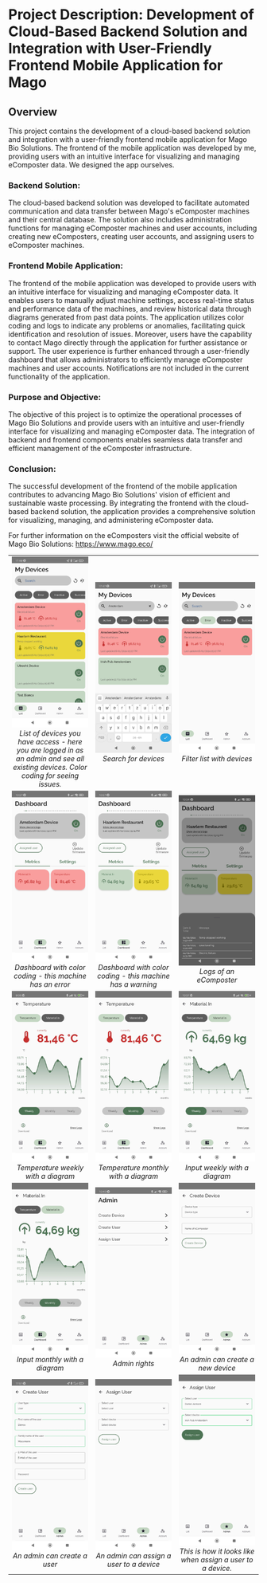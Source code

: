 # Project Description: Development of Cloud-Based Backend Solution and Integration with User-Friendly Frontend Mobile Application for Mago


## Overview
This project contains the development of a cloud-based backend solution and integration with a user-friendly frontend mobile application for Mago Bio Solutions. The frontend of the mobile application was developed by me, providing users with an intuitive interface for visualizing and managing eComposter data.
We designed the app ourselves. 

### Backend Solution: 

The cloud-based backend solution was developed to facilitate automated communication and data transfer between Mago's eComposter machines and their central database. The solution also includes administration functions for managing eComposter machines and user accounts, including creating new eComposters, creating user accounts, and assigning users to eComposter machines.


### Frontend Mobile Application:
The frontend of the mobile application was developed to provide users with an intuitive interface for visualizing and managing eComposter data. It enables users to manually adjust machine settings, access real-time status and performance data of the machines, and review historical data through diagrams generated from past data points. The application utilizes color coding and logs to indicate any problems or anomalies, facilitating quick identification and resolution of issues. Moreover, users have the capability to contact Mago directly through the application for further assistance or support. The user experience is further enhanced through a user-friendly dashboard that allows administrators to efficiently manage eComposter machines and user accounts. Notifications are not included in the current functionality of the application.

### Purpose and Objective:
The objective of this project is to optimize the operational processes of Mago Bio Solutions and provide users with an intuitive and user-friendly interface for visualizing and managing eComposter data. The integration of backend and frontend components enables seamless data transfer and efficient management of the eComposter infrastructure.

### Conclusion:

The successful development of the frontend of the mobile application contributes to advancing Mago Bio Solutions' vision of efficient and sustainable waste processing. By integrating the frontend with the cloud-based backend solution, the application provides a comprehensive solution for visualizing, managing, and administering eComposter data.

For further information on the eComposters visit the official website of Mago Bio Solutions: https://www.mago.eco/


<table>
  <tr>
    <td align="center" width="33%">
      <img src="Demo Images/1 - List Devices.jpg" alt="List Devices" width="200"><br>
      <em>List of devices you have access - here you are logged in as an admin and see all existing devices. Color coding for seeing issues.</em>
    </td>
    <td align="center" width="33%">
      <img src="Demo Images/1_1 - List Devices Search.jpg" alt="Search List" width="200"><br>
      <em>Search for devices</em>
    </td>
     <td align="center" width="33%">
      <img src="Demo Images/1_2 - List Devices Filter.jpg" alt="Filter list with devices" width="200"><br>
      <em>Filter list with devices</em>
    </td>
  </tr>
  <tr>
    <td align="center" width="33%">
      <img src="Demo Images/2 - Dashboard Error.jpg" alt="Dashboard Error" width="200"><br>
      <em>Dashboard with color coding - this machine has an error</em>
    </td>
    <td align="center" width="33%">
      <img src="Demo Images/2 - Dashboard Warning.jpg" alt="Dashboard warining" width="200"><br>
      <em>Dashboard with color coding - this machine has a warning</em>
    </td>
    <td align="center" width="33%">
      <img src="Demo Images/2 - Dashboard Warning Logs.jpg" alt="Logs with warning" width="200"><br>
      <em>Logs of an eComposter</em>
    </td>

  </tr>
  <tr>
    <td align="center" width="33%">
      <img src="Demo Images/2_1 - Detail Temp weekly.jpg" alt="Temperature weekly" width="200"><br>
      <em>Temperature weekly with a diagram</em>
    </td>
    <td align="center" width="33%">
      <img src="Demo Images/2_1 Detail Temp monthly.jpg" alt="Temperature monthly" width="200"><br>
      <em>Temperature monthly with a diagram</em>
    </td>
    <td align="center" width="33%">
      <img src="Demo Images/2_2 - Detail Input weekly.jpg" alt="Input weekly" width="200"><br>
      <em>Input weekly with a diagram</em>
    </td>
  </tr>
  <tr>
    <td align="center" width="33%">
      <img src="Demo Images/2_2 - Detail Input monthly.jpg" alt="Input monthly" width="200"><br>
      <em>Input monthly with a diagram</em>
    </td>
    <td align="center" width="33%">
      <img src="Demo Images/3 - Admin Page.jpg" alt="Admin page" width="200"><br>
      <em>Admin rights</em>
    </td>
    <td align="center" width="33%">
      <img src="Demo Images/3_1 - Create Device.jpg" alt="create device" width="200"><br>
      <em>An admin can create a new device</em>
    </td>
  </tr>

  <tr>
    <td align="center" width="33%">
      <img src="Demo Images/3_2 - Create User.jpg" alt="create user" width="200"><br>
      <em>An admin can create a user</em>
    </td>
    <td align="center" width="33%">
      <img src="Demo Images/3_3 - Assign User.jpg" alt="assign user" width="200"><br>
      <em>An admin can assign a user to a device</em>
    </td>
    <td align="center" width="33%">
      <img src="Demo Images/3_3_1 - Assign User.jpg" alt="assign user" width="200"><br>
      <em>This is how it looks like when assign a user to a device.</em>
    </td>
  </tr>
</table>



